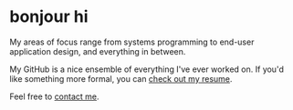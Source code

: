 # bonjour hi

My areas of focus range from systems programming to end-user application design, and everything in between.

My GitHub is a nice ensemble of everything I've ever worked on. If you'd like something more formal, you can [check out my resume](https://augustera.me/resume).

Feel free to [contact me](https://augustera.me/contact).
